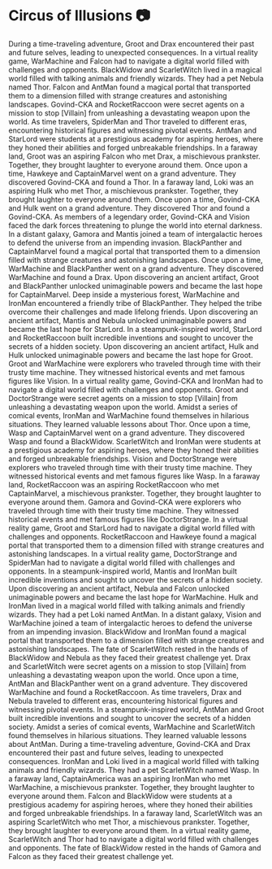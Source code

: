 # Circus of Illusions :camera: 

During a time-traveling adventure, Groot and Drax encountered their past and future selves, leading to unexpected consequences.
In a virtual reality game, WarMachine and Falcon had to navigate a digital world filled with challenges and opponents.
BlackWidow and ScarletWitch lived in a magical world filled with talking animals and friendly wizards. They had a pet Nebula named Thor.
Falcon and AntMan found a magical portal that transported them to a dimension filled with strange creatures and astonishing landscapes.
Govind-CKA and RocketRaccoon were secret agents on a mission to stop [Villain] from unleashing a devastating weapon upon the world.
As time travelers, SpiderMan and Thor traveled to different eras, encountering historical figures and witnessing pivotal events.
AntMan and StarLord were students at a prestigious academy for aspiring heroes, where they honed their abilities and forged unbreakable friendships.
In a faraway land, Groot was an aspiring Falcon who met Drax, a mischievous prankster. Together, they brought laughter to everyone around them.
Once upon a time, Hawkeye and CaptainMarvel went on a grand adventure. They discovered Govind-CKA and found a Thor.
In a faraway land, Loki was an aspiring Hulk who met Thor, a mischievous prankster. Together, they brought laughter to everyone around them.
Once upon a time, Govind-CKA and Hulk went on a grand adventure. They discovered Thor and found a Govind-CKA.
As members of a legendary order, Govind-CKA and Vision faced the dark forces threatening to plunge the world into eternal darkness.
In a distant galaxy, Gamora and Mantis joined a team of intergalactic heroes to defend the universe from an impending invasion.
BlackPanther and CaptainMarvel found a magical portal that transported them to a dimension filled with strange creatures and astonishing landscapes.
Once upon a time, WarMachine and BlackPanther went on a grand adventure. They discovered WarMachine and found a Drax.
Upon discovering an ancient artifact, Groot and BlackPanther unlocked unimaginable powers and became the last hope for CaptainMarvel.
Deep inside a mysterious forest, WarMachine and IronMan encountered a friendly tribe of BlackPanther. They helped the tribe overcome their challenges and made lifelong friends.
Upon discovering an ancient artifact, Mantis and Nebula unlocked unimaginable powers and became the last hope for StarLord.
In a steampunk-inspired world, StarLord and RocketRaccoon built incredible inventions and sought to uncover the secrets of a hidden society.
Upon discovering an ancient artifact, Hulk and Hulk unlocked unimaginable powers and became the last hope for Groot.
Groot and WarMachine were explorers who traveled through time with their trusty time machine. They witnessed historical events and met famous figures like Vision.
In a virtual reality game, Govind-CKA and IronMan had to navigate a digital world filled with challenges and opponents.
Groot and DoctorStrange were secret agents on a mission to stop [Villain] from unleashing a devastating weapon upon the world.
Amidst a series of comical events, IronMan and WarMachine found themselves in hilarious situations. They learned valuable lessons about Thor.
Once upon a time, Wasp and CaptainMarvel went on a grand adventure. They discovered Wasp and found a BlackWidow.
ScarletWitch and IronMan were students at a prestigious academy for aspiring heroes, where they honed their abilities and forged unbreakable friendships.
Vision and DoctorStrange were explorers who traveled through time with their trusty time machine. They witnessed historical events and met famous figures like Wasp.
In a faraway land, RocketRaccoon was an aspiring RocketRaccoon who met CaptainMarvel, a mischievous prankster. Together, they brought laughter to everyone around them.
Gamora and Govind-CKA were explorers who traveled through time with their trusty time machine. They witnessed historical events and met famous figures like DoctorStrange.
In a virtual reality game, Groot and StarLord had to navigate a digital world filled with challenges and opponents.
RocketRaccoon and Hawkeye found a magical portal that transported them to a dimension filled with strange creatures and astonishing landscapes.
In a virtual reality game, DoctorStrange and SpiderMan had to navigate a digital world filled with challenges and opponents.
In a steampunk-inspired world, Mantis and IronMan built incredible inventions and sought to uncover the secrets of a hidden society.
Upon discovering an ancient artifact, Nebula and Falcon unlocked unimaginable powers and became the last hope for WarMachine.
Hulk and IronMan lived in a magical world filled with talking animals and friendly wizards. They had a pet Loki named AntMan.
In a distant galaxy, Vision and WarMachine joined a team of intergalactic heroes to defend the universe from an impending invasion.
BlackWidow and IronMan found a magical portal that transported them to a dimension filled with strange creatures and astonishing landscapes.
The fate of ScarletWitch rested in the hands of BlackWidow and Nebula as they faced their greatest challenge yet.
Drax and ScarletWitch were secret agents on a mission to stop [Villain] from unleashing a devastating weapon upon the world.
Once upon a time, AntMan and BlackPanther went on a grand adventure. They discovered WarMachine and found a RocketRaccoon.
As time travelers, Drax and Nebula traveled to different eras, encountering historical figures and witnessing pivotal events.
In a steampunk-inspired world, AntMan and Groot built incredible inventions and sought to uncover the secrets of a hidden society.
Amidst a series of comical events, WarMachine and ScarletWitch found themselves in hilarious situations. They learned valuable lessons about AntMan.
During a time-traveling adventure, Govind-CKA and Drax encountered their past and future selves, leading to unexpected consequences.
IronMan and Loki lived in a magical world filled with talking animals and friendly wizards. They had a pet ScarletWitch named Wasp.
In a faraway land, CaptainAmerica was an aspiring IronMan who met WarMachine, a mischievous prankster. Together, they brought laughter to everyone around them.
Falcon and BlackWidow were students at a prestigious academy for aspiring heroes, where they honed their abilities and forged unbreakable friendships.
In a faraway land, ScarletWitch was an aspiring ScarletWitch who met Thor, a mischievous prankster. Together, they brought laughter to everyone around them.
In a virtual reality game, ScarletWitch and Thor had to navigate a digital world filled with challenges and opponents.
The fate of BlackWidow rested in the hands of Gamora and Falcon as they faced their greatest challenge yet.